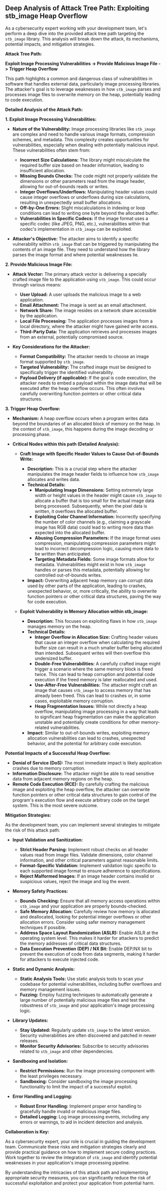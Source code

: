 ## Deep Analysis of Attack Tree Path: Exploiting stb_image Heap Overflow

As a cybersecurity expert working with your development team, let's perform a deep dive into the provided attack tree path targeting the `stb_image` library. This analysis will break down the attack, its mechanisms, potential impacts, and mitigation strategies.

**Attack Tree Path:**

**Exploit Image Processing Vulnerabilities -> Provide Malicious Image File -> Trigger Heap Overflow**

This path highlights a common and dangerous class of vulnerabilities in software that handles external data, particularly image processing libraries. The attacker's goal is to leverage weaknesses in how `stb_image` parses and processes image files to overwrite memory on the heap, potentially leading to code execution.

**Detailed Analysis of the Attack Path:**

**1. Exploit Image Processing Vulnerabilities:**

* **Nature of the Vulnerability:** Image processing libraries like `stb_image` are complex and need to handle various image formats, compression schemes, and metadata. This complexity creates opportunities for vulnerabilities, especially when dealing with potentially malicious input. These vulnerabilities often stem from:
    * **Incorrect Size Calculations:**  The library might miscalculate the required buffer size based on header information, leading to insufficient allocation.
    * **Missing Bounds Checks:**  The code might not properly validate the dimensions or other parameters read from the image header, allowing for out-of-bounds reads or writes.
    * **Integer Overflows/Underflows:**  Manipulating header values could cause integer overflows or underflows during size calculations, resulting in unexpectedly small buffer allocations.
    * **Off-by-One Errors:**  Slight miscalculations in indexing or loop conditions can lead to writing one byte beyond the allocated buffer.
    * **Vulnerabilities in Specific Codecs:**  If the image format uses a specific codec (like JPEG, PNG, etc.), vulnerabilities within that codec's implementation in `stb_image` can be exploited.

* **Attacker's Objective:** The attacker aims to identify a specific vulnerability within `stb_image` that can be triggered by manipulating the contents of an image file. They need to understand how the library parses the image format and where potential weaknesses lie.

**2. Provide Malicious Image File:**

* **Attack Vector:** The primary attack vector is delivering a specially crafted image file to the application using `stb_image`. This could occur through various means:
    * **User Upload:**  A user uploads the malicious image to a web application.
    * **Email Attachment:** The image is sent as an email attachment.
    * **Network Share:** The image resides on a network share accessible by the application.
    * **Local File Processing:** The application processes images from a local directory, where the attacker might have gained write access.
    * **Third-Party Data:** The application retrieves and processes images from an external, potentially compromised source.

* **Key Considerations for the Attacker:**
    * **Format Compatibility:** The attacker needs to choose an image format supported by `stb_image`.
    * **Targeted Vulnerability:** The crafted image must be designed to specifically trigger the identified vulnerability.
    * **Payload Delivery (if applicable):**  If the goal is code execution, the attacker needs to embed a payload within the image data that will be executed after the heap overflow occurs. This often involves carefully overwriting function pointers or other critical data structures.

**3. Trigger Heap Overflow:**

* **Mechanism:** A heap overflow occurs when a program writes data beyond the boundaries of an allocated block of memory on the heap. In the context of `stb_image`, this happens during the image decoding or processing phase.

* **Critical Nodes within this path (Detailed Analysis):**

    * **Craft Image with Specific Header Values to Cause Out-of-Bounds Write:**
        * **Description:** This is a crucial step where the attacker manipulates the image header fields to influence how `stb_image` allocates and writes data.
        * **Technical Details:**
            * **Manipulating Image Dimensions:**  Setting extremely large width or height values in the header might cause `stb_image` to allocate a buffer that is too small for the actual image data being processed. Subsequently, when the pixel data is written, it overflows the allocated buffer.
            * **Exploiting Color Channel Information:**  Incorrectly specifying the number of color channels (e.g., claiming a grayscale image has RGB data) could lead to writing more data than expected into the allocated buffer.
            * **Abusing Compression Parameters:**  If the image format uses compression, manipulating compression parameters might lead to incorrect decompression logic, causing more data to be written than anticipated.
            * **Targeting Metadata Fields:** Some image formats allow for metadata. Vulnerabilities might exist in how `stb_image` handles or parses this metadata, potentially allowing for controlled out-of-bounds writes.
        * **Impact:** Overwriting adjacent heap memory can corrupt data used by other parts of the application, leading to crashes, unexpected behavior, or, more critically, the ability to overwrite function pointers or other critical data structures, paving the way for code execution.

    * **Exploit Vulnerability in Memory Allocation within stb_image:**
        * **Description:** This focuses on exploiting flaws in how `stb_image` manages memory on the heap.
        * **Technical Details:**
            * **Integer Overflow in Allocation Size:**  Crafting header values that cause an integer overflow when calculating the required buffer size can result in a much smaller buffer being allocated than intended. Subsequent writes will then overflow this undersized buffer.
            * **Double-Free Vulnerabilities:**  A carefully crafted image might trigger a scenario where the same memory block is freed twice. This can lead to heap corruption and potential code execution if the freed memory is later reallocated and used.
            * **Use-After-Free Vulnerabilities:**  The attacker might craft an image that causes `stb_image` to access memory that has already been freed. This can lead to crashes or, in some cases, exploitable memory corruption.
            * **Heap Fragmentation Issues:** While not directly a heap overflow, manipulating image processing in a way that leads to significant heap fragmentation can make the application unstable and potentially create conditions for other memory-related vulnerabilities.
        * **Impact:** Similar to out-of-bounds writes, exploiting memory allocation vulnerabilities can lead to crashes, unexpected behavior, and the potential for arbitrary code execution.

**Potential Impacts of a Successful Heap Overflow:**

* **Denial of Service (DoS):** The most immediate impact is likely application crashes due to memory corruption.
* **Information Disclosure:**  The attacker might be able to read sensitive data from adjacent memory regions on the heap.
* **Remote Code Execution (RCE):**  By carefully crafting the malicious image and exploiting the heap overflow, the attacker can overwrite function pointers or other critical data structures to gain control of the program's execution flow and execute arbitrary code on the target system. This is the most severe outcome.

**Mitigation Strategies:**

As the development team, you can implement several strategies to mitigate the risk of this attack path:

* **Input Validation and Sanitization:**
    * **Strict Header Parsing:** Implement robust checks on all header values read from image files. Validate dimensions, color channel information, and other critical parameters against reasonable limits.
    * **Format-Specific Validation:**  Implement validation logic specific to each supported image format to ensure adherence to specifications.
    * **Reject Malformed Images:**  If an image header contains invalid or suspicious values, reject the image and log the event.

* **Memory Safety Practices:**
    * **Bounds Checking:** Ensure that all memory access operations within `stb_image` and your application are properly bounds-checked.
    * **Safe Memory Allocation:**  Carefully review how memory is allocated and deallocated, looking for potential integer overflows or other allocation errors. Consider using safer memory management techniques if possible.
    * **Address Space Layout Randomization (ASLR):** Enable ASLR at the operating system level. This makes it harder for attackers to predict the memory addresses of critical data structures.
    * **Data Execution Prevention (DEP) / NX Bit:** Enable DEP/NX bit to prevent the execution of code from data segments, making it harder for attackers to execute injected code.

* **Static and Dynamic Analysis:**
    * **Static Analysis Tools:** Use static analysis tools to scan your codebase for potential vulnerabilities, including buffer overflows and memory management issues.
    * **Fuzzing:** Employ fuzzing techniques to automatically generate a large number of potentially malicious image files and test the robustness of `stb_image` and your application's image processing logic.

* **Library Updates:**
    * **Stay Updated:** Regularly update `stb_image` to the latest version. Security vulnerabilities are often discovered and patched in newer releases.
    * **Monitor Security Advisories:** Subscribe to security advisories related to `stb_image` and other dependencies.

* **Sandboxing and Isolation:**
    * **Restrict Permissions:** Run the image processing component with the least privileges necessary.
    * **Sandboxing:** Consider sandboxing the image processing functionality to limit the impact of a successful exploit.

* **Error Handling and Logging:**
    * **Robust Error Handling:** Implement proper error handling to gracefully handle invalid or malicious image files.
    * **Detailed Logging:** Log image processing events, including any errors or warnings, to aid in incident detection and analysis.

**Collaboration is Key:**

As a cybersecurity expert, your role is crucial in guiding the development team. Communicate these risks and mitigation strategies clearly and provide practical guidance on how to implement secure coding practices. Work together to review the integration of `stb_image` and identify potential weaknesses in your application's image processing pipeline.

By understanding the intricacies of this attack path and implementing appropriate security measures, you can significantly reduce the risk of successful exploitation and protect your application from potential harm.
